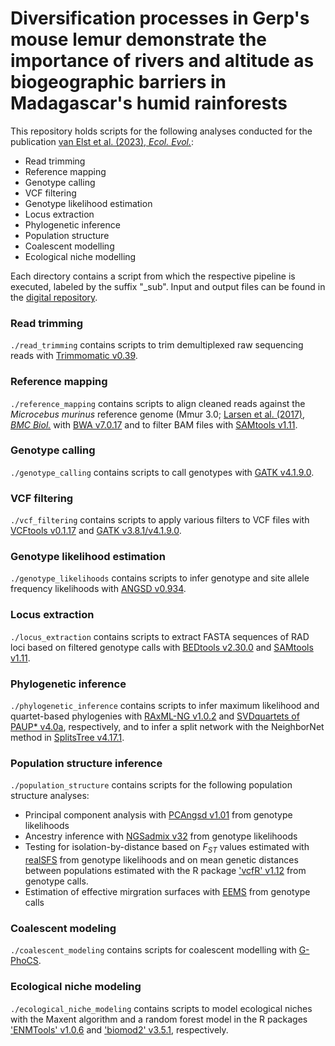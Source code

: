 # Diversification processes in Gerp's mouse lemur demonstrate the importance of rivers and altitude as biogeographic barriers in Madagascar's humid rainforests

This repository holds scripts for the following analyses conducted for the publication [van Elst et al. (2023), *Ecol. Evol.*](https://doi.org/10.1002/ece3.10254):
- Read trimming
- Reference mapping
- Genotype calling
- VCF filtering
- Genotype likelihood estimation
- Locus extraction
- Phylogenetic inference
- Population structure
- Coalescent modelling
- Ecological niche modelling

Each directory contains a script from which the respective pipeline is executed, labeled by the suffix "_sub". Input and output files can be found in the [digital repository](). 

### Read trimming
`./read_trimming` contains scripts to trim demultiplexed raw sequencing reads with [Trimmomatic v0.39](https://github.com/usadellab/Trimmomatic). 

### Reference mapping
`./reference_mapping` contains scripts to align cleaned reads against the *Microcebus murinus* reference genome (Mmur 3.0; [Larsen et al. (2017), *BMC Biol.*](https://doi.org/10.1186/s12915-017-0439-6) with [BWA v7.0.17](https://github.com/lh3/bwa) and to filter BAM files with [SAMtools v1.11](http://www.htslib.org/).

### Genotype calling
`./genotype_calling` contains scripts to call genotypes with [GATK v4.1.9.0](https://gatk.broadinstitute.org/hc/en-us).

### VCF filtering
`./vcf_filtering` contains scripts to apply various filters to VCF files with [VCFtools v0.1.17](https://vcftools.github.io/index.html) and [GATK v3.8.1/v4.1.9.0](https://gatk.broadinstitute.org/hc/en-us).

### Genotype likelihood estimation
`./genotype_likelihoods` contains scripts to infer genotype and site allele frequency likelihoods with [ANGSD v0.934](http://www.popgen.dk/angsd/index.php/ANGSD).

### Locus extraction
`./locus_extraction` contains scripts to extract FASTA sequences of RAD loci based on filtered genotype calls with [BEDtools v2.30.0](https://bedtools.readthedocs.io/en/latest/) and [SAMtools v1.11](http://www.htslib.org/).

### Phylogenetic inference
`./phylogenetic_inference` contains scripts to infer maximum likelihood and quartet-based phylogenies with [RAxML-NG v1.0.2](https://github.com/amkozlov/raxml-ng) and [SVDquartets of PAUP* v4.0a](https://paup.phylosolutions.com/), respectively, and to infer a split network with the NeighborNet method in [SplitsTree v4.17.1](https://uni-tuebingen.de/fakultaeten/mathematisch-naturwissenschaftliche-fakultaet/fachbereiche/informatik/lehrstuehle/algorithms-in-bioinformatics/software/splitstree/).

### Population structure inference
`./population_structure` contains scripts for the following population structure analyses:
- Principal component analysis with [PCAngsd v1.01](https://github.com/Rosemeis/pcangsd) from genotype likelihoods
- Ancestry inference with [NGSadmix v32](http://www.popgen.dk/software/index.php/NgsAdmix) from genotype likelihoods
- Testing for isolation-by-distance based on *F<sub>ST</sub>* values estimated with [realSFS](http://www.popgen.dk/angsd/index.php/RealSFS) from genotype likelihoods and on mean genetic distances between populations estimated with the R package ['vcfR' v1.12](https://github.com/knausb/vcfR) from genotype calls.
- Estimation of effective mirgration surfaces with [EEMS](https://github.com/dipetkov/eems) from genotype calls

### Coalescent modeling
`./coalescent_modeling` contains scripts for coalescent modelling with [G-PhoCS](http://compgen.cshl.edu/GPhoCS/).

### Ecological niche modeling
`./ecological_niche_modeling` contains scripts to model ecological niches with the Maxent algorithm and a random forest model in the R packages ['ENMTools' v1.0.6](https://github.com/danlwarren/ENMTools) and ['biomod2' v3.5.1](https://biomodhub.github.io/biomod2/), respectively.